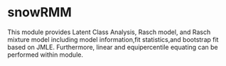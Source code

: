 # snowRMM
 This module provides Latent Class Analysis, Rasch model, and Rasch mixture model including model information,fit statistics,and bootstrap fit based on JMLE. Furthermore, linear and equipercentile equating can be performed within module.
